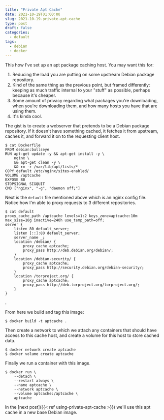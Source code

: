 ```yaml
---
title: "Private Apt Cache"
date: 2021-10-19T01:00:00
slug: 2021-10-19-private-apt-cache
type: post
draft: false
categories:
  - default
tags:
  - debian
  - docker
---
```


This how I've set up an apt package caching host. You may want this for:

1. Reducing the load you are putting on some upstream Debian package
   repository.
1. Kind of the same thing as the previous point, but framed differently:
   keeping as much traffic internal to your "stuff" as possible, perhaps
because it's cheaper.
1. Some amount of privacy regarding what packages you're downloading, when
   you're downloading them, and how many hosts you have that are using them.
1. It's kinda cool.

The gist is to create a webserver that pretends to be a Debian package
repository.  If it doesn't have something cached, it fetches it from upstream,
caches it, and forward it on to the requesting client host.

    $ cat Dockerfile
    FROM debian:bullseye
    RUN apt-get update -y && apt-get install -y \
    	nginx \
    	&& apt-get clean -y \
    	&& rm -r /var/lib/apt/lists/*
    COPY default /etc/nginx/sites-enabled/
    VOLUME /aptcache
    EXPOSE 80
    STOPSIGNAL SIGQUIT
    CMD ["nginx", "-g", "daemon off;"]

Next is the `default` file mentioned above which is an nginx config file.
Notice how I'm able to proxy requests to 3 different repositories.

    $ cat default
    proxy_cache_path /aptcache levels=1:2 keys_zone=aptcache:10m max_size=10g inactive=240h use_temp_path=off;
    server {
        listen 80 default_server;
        listen [::]:80 default_server;
        server_name _;
        location /debian/ {
            proxy_cache aptcache;
            proxy_pass http://deb.debian.org/debian/;
        }
        location /debian-security/ {
            proxy_cache aptcache;
            proxy_pass http://security.debian.org/debian-security/;
        }
        location /torproject.org/ {
            proxy_cache aptcache;
            proxy_pass http://deb.torproject.org/torproject.org/;
        }
    }

.

From here we build and tag this image:

    $ docker build -t aptcache .

Then create a network to which we attach any containers that should have
access to this cache host, and create a volume for this host to store
cached data.

    $ docker network create aptcache
    $ docker volume create aptcache

Finally we run a container with this image.

    $ docker run \
        --detach \
        --restart always \
        --name aptcache \
        --network aptcache \
        --volume aptcache:/aptcache \
        aptcache

In the [next post]({{< ref using-private-apt-cache >}}) we'll use this apt
cache in a new base Debian image.
